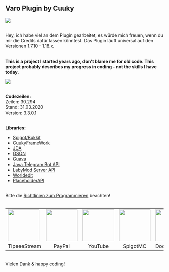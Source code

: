 ## Varo Plugin by Cuuky 
<img src="https://i.imgur.com/AnIMIbN.png" align="middle">


</br>Hey, ich habe viel an dem Plugin gearbeitet, es würde mich freuen, wenn du mir die Credits dafür lassen könntest.
Das Plugin läuft universal auf den Versionen 1.7.10 - 1.18.x.</br></br>

**This is a project I started years ago, don't blame me for old code.
This project probably describes my progress in coding - not the skills I have today.**

<img src="https://bstats.org/signatures/bukkit/Varo.svg"></br>

</br>**Codezeilen:**</br>
Zeilen: 30.294</br>
Stand: 31.03.2020</br>
Version: 3.3.0.1</br></br>

**Libraries:**</br>
- <a href='https://www.spigotmc.org/'>Spigot/Bukkit</a></br>
- <a href='https://github.com/CuukyOfficial/CFW/'>CuukyFrameWork</a></br>
- <a href='https://github.com/DV8FromTheWorld/JDA'>JDA</a>
- <a href='https://github.com/google/gson'>GSON</a>
- <a href='https://github.com/google/guava'>Guava</a>
- <a href='https://github.com/pengrad/java-telegram-bot-api'>Java Telegram Bot API</a>
- <a href='https://www.spigotmc.org/resources/labymod-server-api.52423/'>LabyMod Server API</a>
- <a href='https://dev.bukkit.org/projects/worldedit'>Worldedit</a>
- <a href='https://www.spigotmc.org/resources/placeholderapi.6245/'>PlaceholderAPI</a>

</br>Bitte die <a href='https://github.com/CuukyOfficial/VaroPlugin/blob/master/CONTRIBUTING.md'>Richtlinien zum Programmieren</a> beachten!</br>
</br>

<table>
  <tr>
    <td><a href='https://www.tipeeestream.com/cuuky/donation'><img src="https://pbs.twimg.com/profile_images/1458857403391389698/T4R-z7R5_400x400.jpg" height=100px></a></td>
    <td><a href='https://www.paypal.me/Cuuky'><img src="https://images.ctfassets.net/k4kk06v59kf0/1B9DpTnsBuQAu60wCIemGK/c164faa3862e39b23ef49b4adaf127dd/paypalWide.svg" height=100px></a></td>
    <td><a href='https://www.youtube.com/channel/UCkVjKrNb8w_C8Zp8nmPtpPg'><img src="https://lh3.googleusercontent.com/lMoItBgdPPVDJsNOVtP26EKHePkwBg-PkuY9NOrc-fumRtTFP4XhpUNk_22syN4Datc" height=100px></a></td>
    <td><a href="https://www.spigotmc.org/resources/71075/"><img src="https://static.spigotmc.org/img/spigot.png" height=100px></a></td>
    <td><a href="https://VaroPlugin.de/docs/"><img src="https://img.icons8.com/ios/500/google-docs.png" height=100px></a></td>
    <td><a href="https://discord.varoPlugin.de/"><img src="https://discord.com/assets/847541504914fd33810e70a0ea73177e.ico" height=100px></a></td>
  </tr>
  <tr>
    <td align='center'>TipeeeStream</td>
    <td align='center'>PayPal</td>
    <td align='center'>YouTube</td>
    <td align='center'>SpigotMC</td>
    <td align='center'>Documentation</td>
    <td align='center'>Discord</td>
  </tr>
</table>

</br>Vielen Dank & happy coding!
